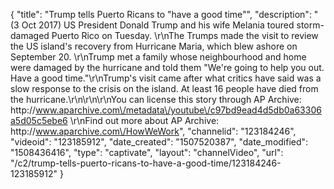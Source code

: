 {
    "title": "Trump tells Puerto Ricans to \"have a good time\"",
    "description": "(3 Oct 2017) US President Donald Trump and his wife Melania toured storm-damaged Puerto Rico on Tuesday. \r\nThe Trumps made the visit to review the US island's recovery from Hurricane Maria, which blew ashore on September 20. \r\nTrump met a family whose neighbourhood and home were damaged by the hurricane and told them \"We're going to help you out. Have a good time.\"\r\nTrump's visit came after what critics have said was a slow response to the crisis on the island. At least 16 people have died from the hurricane.\r\n\r\n\r\nYou can license this story through AP Archive: http:\/\/www.aparchive.com\/metadata\/youtube\/c97bd9ead4d5db0a63306a5d05c5ebe6 \r\nFind out more about AP Archive: http:\/\/www.aparchive.com\/HowWeWork",
    "channelid": "123184246",
    "videoid": "123185912",
    "date_created": "1507520387",
    "date_modified": "1508436416",
    "type": "captivate",
    "layout": "channelVideo",
    "url": "\/c2\/trump-tells-puerto-ricans-to-have-a-good-time\/123184246-123185912"
}